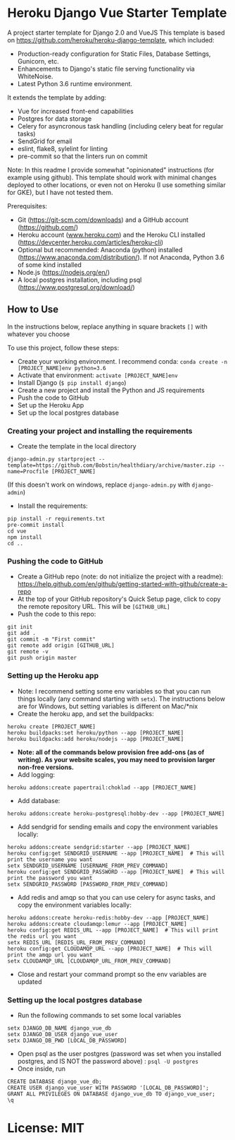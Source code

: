 # Heroku Django Vue Starter Template

A project starter template for Django 2.0 and VueJS
This template is based on https://github.com/heroku/heroku-django-template, which included:
- Production-ready configuration for Static Files, Database Settings, Gunicorn, etc.
- Enhancements to Django's static file serving functionality via WhiteNoise.
- Latest Python 3.6 runtime environment.

It extends the template by adding:
 - Vue for increased front-end capabilities
 - Postgres for data storage
 - Celery for asyncronous task handling (including celery beat for regular tasks)
 - SendGrid for email
 - eslint, flake8, sylelint for linting
 - pre-commit so that the linters run on commit
 
Note: In this readme I provide somewhat "opinionated" instructions (for example using github).
This template should work with minimal changes deployed to other locations, or even not on Heroku (I use something similar for GKE), but I have not tested them.

Prerequisites:
 - Git (https://git-scm.com/downloads) and a GitHub account (https://github.com/)
 - Heroku account (www.heroku.com) and the Heroku CLI installed (https://devcenter.heroku.com/articles/heroku-cli)
 - Optional but recommended: Anaconda (python) installed (https://www.anaconda.com/distribution/). If not Anaconda, Python 3.6 of some kind installed
 - Node.js (https://nodejs.org/en/)
 - A local postgres installation, including psql (https://www.postgresql.org/download/)
## How to Use
In the instructions below, replace anything in square brackets `[]` with whatever you choose

To use this project, follow these steps:

- Create your working environment. I recommend conda: `conda create -n [PROJECT_NAME]env python=3.6`
- Activate that environment: `activate [PROJECT_NAME]env`
- Install Django (`$ pip install django`)
- Create a new project and install the Python and JS requirements
- Push the code to GitHub
- Set up the Heroku App
- Set up the local postgres database


### Creating your project and installing the requirements

- Create the template in the local directory
```
django-admin.py startproject --template=https://github.com/Bobstin/healthdiary/archive/master.zip --name=Procfile [PROJECT_NAME]
```
(If this doesn't work on windows, replace `django-admin.py` with `django-admin`)
- Install the requirements:
```
pip install -r requirements.txt
pre-commit install
cd vue
npm install
cd ..
```
### Pushing the code to GitHub
- Create a GitHub repo (note: do not initialize the project with a readme): https://help.github.com/en/github/getting-started-with-github/create-a-repo
- At the top of your GitHub repository's Quick Setup page, click  to copy the remote repository URL. This will be `[GITHUB_URL]`
- Push the code to this repo:
```
git init
git add .
git commit -m "First commit"
git remote add origin [GITHUB_URL]
git remote -v
git push origin master
```

### Setting up the Heroku app
- Note: I recommend setting some env variables so that you can run things locally (any command starting with `setx`). The instructions below are for Windows, but setting variables is different on Mac/*nix
- Create the heroku app, and set the buildpacks:
 ```
heroku create [PROJECT_NAME]
heroku buildpacks:set heroku/python --app [PROJECT_NAME]
heroku buildpacks:add heroku/nodejs --app [PROJECT_NAME]
 ```
- **Note: all of the commands below provision free add-ons (as of writing). As your website scales, you may need to provision larger non-free versions.**
- Add logging:
```
heroku addons:create papertrail:choklad --app [PROJECT_NAME]
```
- Add database:
```
heroku addons:create heroku-postgresql:hobby-dev --app [PROJECT_NAME]
```
- Add sendgrid for sending emails and copy the environment variables locally:
```
heroku addons:create sendgrid:starter --app [PROJECT_NAME]
heroku config:get SENDGRID_USERNAME --app [PROJECT_NAME]  # This will print the username you want
setx SENDGRID_USERNAME [USERNAME_FROM_PREV_COMMAND]
heroku config:get SENDGRID_PASSWORD --app [PROJECT_NAME]  # This will print the password you want
setx SENDGRID_PASSWORD [PASSWORD_FROM_PREV_COMMAND]
```
- Add redis and amqp so that you can use celery for async tasks, and copy the environment variables locally:
```
heroku addons:create heroku-redis:hobby-dev --app [PROJECT_NAME]
heroku addons:create cloudamqp:lemur --app [PROJECT_NAME]
heroku config:get REDIS_URL --app [PROJECT_NAME]  # This will print the redis url you want
setx REDIS_URL [REDIS_URL_FROM_PREV_COMMAND]
heroku config:get CLOUDAMQP_URL --app [PROJECT_NAME]  # This will print the amqp url you want
setx CLOUDAMQP_URL [CLOUDAMQP_URL_FROM_PREV_COMMAND]
```
- Close and restart your command prompt so the env variables are updated

### Setting up the local postgres database
- Run the following commands to set some local variables
```
setx DJANGO_DB_NAME django_vue_db
setx DJANGO_DB_USER django_vue_user
setx DJANGO_DB_PWD [LOCAL_DB_PASSWORD]
```
- Open psql as the user postgres (password was set when you installed postgres, and IS NOT the password above) : `psql -U postgres`
- Once inside, run
```
CREATE DATABASE django_vue_db;
CREATE USER django_vue_user WITH PASSWORD '[LOCAL_DB_PASSWORD]';
GRANT ALL PRIVILEGES ON DATABASE django_vue_db TO django_vue_user;
\q
```

# License: MIT

